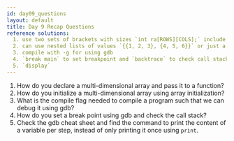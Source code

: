 ```yaml
---
id: day09_questions
layout: default
title: Day 9 Recap Questions
reference solutions:
  1. use two sets of brackets with sizes `int ra[ROWS][COLS];` include the number of columns in the function declaration/definintion `int ra[][COLS]`
  2. can use nested lists of values `{{1, 2, 3}, {4, 5, 6}}` or just a single list that will assign in row order `{1, 2, 3, 4, 5, 6}`
  3. compile with -g for using gdb
  4. `break main` to set breakpoint and `backtrace` to check call stack
  5. `display`
---
```


1.	How do you declare a multi-dimensional array and pass it to a function?
2.  How do you initialize a multi-dimensional array using array initialization?
3.	What is the compile flag needed to compile a program such that we can debug it using gdb?
4.	How do you set a break point using gdb and check the call stack?
5.  Check the gdb cheat sheet and find the command to print the content of a variable per step, instead of only printing it once using `print`.
